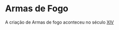 # Armas de Fogo

A criação de Armas de fogo aconteceu no século [XIV](../../Sec/Acontecimentos%20Dos%20Séculos/acontecimentos%20do%20%2014-XIV.md)

